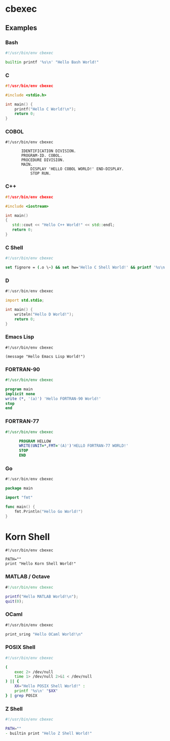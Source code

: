 # cbexec

## Examples

### Bash
```bash
#!/usr/bin/env cbexec

builtin printf '%s\n' "Hello Bash World!"
```

### C
```c
#!/usr/bin/env cbexec

#include <stdio.h>

int main() {
    printf("Hello C World!\n");
	return 0;
}
```

### COBOL
```cobol
#!/usr/bin/env cbexec

       IDENTIFICATION DIVISION.
       PROGRAM-ID. COBOL.
       PROCEDURE DIVISION.
       MAIN.
           DISPLAY 'HELLO COBOL WORLD!' END-DISPLAY.
           STOP RUN.
```

### C++
```c++
#!/usr/bin/env cbexec

#include <iostream>

int main()
{
   std::cout << "Hello C++ World!" << std::endl;
   return 0;
}
```

### C Shell
```csh
#!/usr/bin/env cbexec

set fignore = (.o \~) && set hw='Hello C Shell World!' && printf '%s\n' "$hw";
```

### D
```d
#!/usr/bin/env cbexec

import std.stdio;

int main() {
    writeln("Hello D World!");
	return 0;
}
```

### Emacs Lisp
```elisp
#!/usr/bin/env cbexec

(message "Hello Emacs Lisp World!")
```

### FORTRAN-90
```fortran
#!/usr/bin/env cbexec

program main
implicit none
write (*, '(a)') 'Hello FORTRAN-90 World!'
stop
end
```

### FORTRAN-77
```fortran
#!/usr/bin/env cbexec

      PROGRAM HELLOW
      WRITE(UNIT=*,FMT='(A)')'HELLO FORTRAN-77 WORLD!'
      STOP
      END
```

### Go
```go
#!/usr/bin/env cbexec

package main

import "fmt"

func main() {
	fmt.Println("Hello Go World!")
}
```

# Korn Shell
```ksh
#!/usr/bin/env cbexec

PATH=""
print "Hello Korn Shell World!"
```

### MATLAB / Octave
```matlab
#!/usr/bin/env cbexec

printf("Hello MATLAB World!\n");
quit(0);
```

### OCaml
```ocaml
#!/usr/bin/env cbexec

print_sring "Hello OCaml World!\n"
```

### POSIX Shell
```sh
#!/usr/bin/env cbexec

(
	exec 2> /dev/null
	time 1> /dev/null 2>&1 < /dev/null
) || {
	XX="Hello POSIX Shell World!" :
	printf '%s\n' "$XX"
} | grep POSIX
```

### Z Shell
```zsh
#!/usr/bin/env cbexec

PATH=""
- builtin print "Hello Z Shell World!"
```
